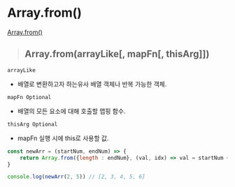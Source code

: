 # Array.from()

[Array.from()](https://developer.mozilla.org/ko/docs/Web/JavaScript/Reference/Global_Objects/Array/from)

> ## Array.from(arrayLike[, mapFn[, thisArg]])

`arrayLike`
- 배열로 변환하고자 하는유사 배열 객체나 반복 가능한 객체.

`mapFn Optional`
- 배열의 모든 요소에 대해 호출할 맵핑 함수.

`thisArg Optional`
- mapFn 실행 시에 this로 사용할 값.

```js
const newArr = (startNum, endNum) => {
    return Array.from({length : endNum}, (val, idx) => val = startNum + idx);
}

console.log(newArr(2, 5)) // [2, 3, 4, 5, 6]
```